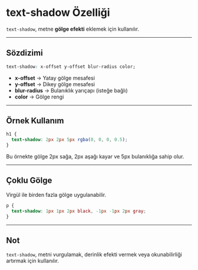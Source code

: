 # text-shadow Özelliği

`text-shadow`, metne **gölge efekti** eklemek için kullanılır.

---

## Sözdizimi

```css
text-shadow: x-offset y-offset blur-radius color;
```

- **x-offset** → Yatay gölge mesafesi  
- **y-offset** → Dikey gölge mesafesi  
- **blur-radius** → Bulanıklık yarıçapı (isteğe bağlı)  
- **color** → Gölge rengi

---

## Örnek Kullanım

```css
h1 {
  text-shadow: 2px 2px 5px rgba(0, 0, 0, 0.5);
}
```

Bu örnekte gölge 2px sağa, 2px aşağı kayar ve 5px bulanıklığa sahip olur.

---

## Çoklu Gölge

Virgül ile birden fazla gölge uygulanabilir.

```css
p {
  text-shadow: 1px 1px 2px black, -1px -1px 2px gray;
}
```

---

## Not

`text-shadow`, metni vurgulamak, derinlik efekti vermek veya okunabilirliği artırmak için kullanılır.
